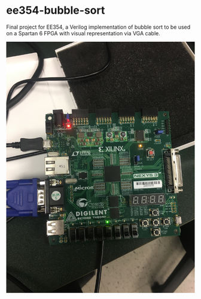 # ee354-bubble-sort
Final project for EE354, a Verilog implementation of bubble sort to be used on a Spartan 6 FPGA with visual representation via VGA cable.

![alt text](https://raw.githubusercontent.com/alancoon/ee354-bubble-sort/master/img+vid/IMG_5605.JPG)
